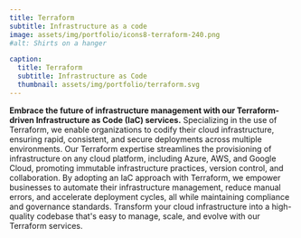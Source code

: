 ```yaml
---
title: Terraform
subtitle: Infrastructure as a code
image: assets/img/portfolio/icons8-terraform-240.png
#alt: Shirts on a hanger

caption:
  title: Terraform
  subtitle: Infrastructure as Code
  thumbnail: assets/img/portfolio/terraform.svg
---
```


**Embrace the future of infrastructure management with our Terraform-driven Infrastructure as Code (IaC) services.** Specializing in the use of Terraform, we enable organizations to codify their cloud infrastructure, ensuring rapid, consistent, and secure deployments across multiple environments. Our Terraform expertise streamlines the provisioning of infrastructure on any cloud platform, including Azure, AWS, and Google Cloud, promoting immutable infrastructure practices, version control, and collaboration. By adopting an IaC approach with Terraform, we empower businesses to automate their infrastructure management, reduce manual errors, and accelerate deployment cycles, all while maintaining compliance and governance standards. Transform your cloud infrastructure into a high-quality codebase that's easy to manage, scale, and evolve with our Terraform services.